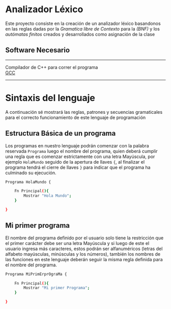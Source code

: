 
# Analizador Léxico

Este proyecto consiste en la creación de un analizador léxico basandonos en las reglas dadas por la *Gramatica libre de Contexto* para la *(BNF)* y los *autómatas finitos* creados y desarrollados como asignación de la clase

## Software Necesario 

- - - 

Compilador de C++ para correr el programa   
[GCC](https://gcc.gnu.org/)

- - -

# Sintaxis del lenguaje
A continuación sé mostrará las reglas, patrones y secuencias gramaticales para el correcto funcionamiento de este lenguaje de programación


## Estructura Básica de un programa
Los programas en nuestro lenguaje podrán comenzar con la palabra reservada `Programa` luego el nombre del programa, quien deberá cumplir una regla que es comenzar estrictamente con una letra Mayúscula, por ejemplo `HolaMundo` seguido de la apertura de llaves `{`, al finalizar el programa tendrá el cierre de llaves `}` para indicar que el programa ha culminado su ejecución.
```bash
Programa HolaMundo {

    Fn Principal(){
        Mostrar "Hola Mundo";
    }

}
```
## Mi primer programa
El nombre del programa definido por el usuario solo tiene la restricción que el primer carácter debe ser una letra Mayúscula y si luego de este el usuario ingresa más caracteres, estos podrán ser alfanuméricos (letras del alfabeto mayúsculas, minúsculas y los números), también los nombres de las funciones en este lenguaje deberán seguir la misma regla definida para el nombre del programa.
```bash
Programa MiPrimErprOgraMa {

    Fn Principal(){
        Mostrar "Mi primer Programa";
    }

}
```